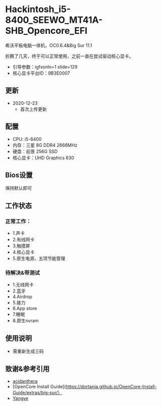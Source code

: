 # Hackintosh_i5-8400_SEEWO_MT41A-SHB_Opencore_EFI
 希沃平板电脑一体机，OC0.6.4&Big Sur 11.1


 折腾了几天，终于可以正常使用，之前一直在尝试驱动核心显卡。

 - 引导参数：igfxonln=1  slide=129
 - 核心显卡平台ID：9B3E0007

## 更新

- 2020-12-23
    - 首次上传更新

## 配置
- CPU: i5-8400
- 内存：三星 8G DDR4 2666MHz
- 硬盘：前景 256G SSD
- 核心显卡：UHD Graphics 630


## Bios设置
保持默认即可    

## 工作状态

### 正常工作：

- 1.声卡  
- 2.有线网卡 
- 3.触摸屏
- 4.核心显卡
- 5.原生电源，五项节能管理

### 待解决&带测试
- 1.无线网卡
- 2.蓝牙
- 4.Airdrop  
- 5.接力  
- 6.App store 
- 7.睡眠  
- 8.原生nvram

## 使用说明

- 需重新生成三码

## 致谢&参考引用

 - [acidanthera](https://github.com/acidanthera)
 - [OpenCore Install Guide](https://dortania.github.io/OpenCore-Install-Guide/extras/big-sur/）
 - [Yangye](https://gitee.com/yang230147961/uhd630_i58400_b360m-EFI)